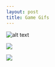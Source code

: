 ```yaml
---
layout: post
title: Game Gifs
---
```


![alt text](http://i.imgur.com/ui5OqbW.gif)

![](http://imgur.com/9uBWcSK.gif)

![](http://imgur.com/daCLUMQ.gif)
